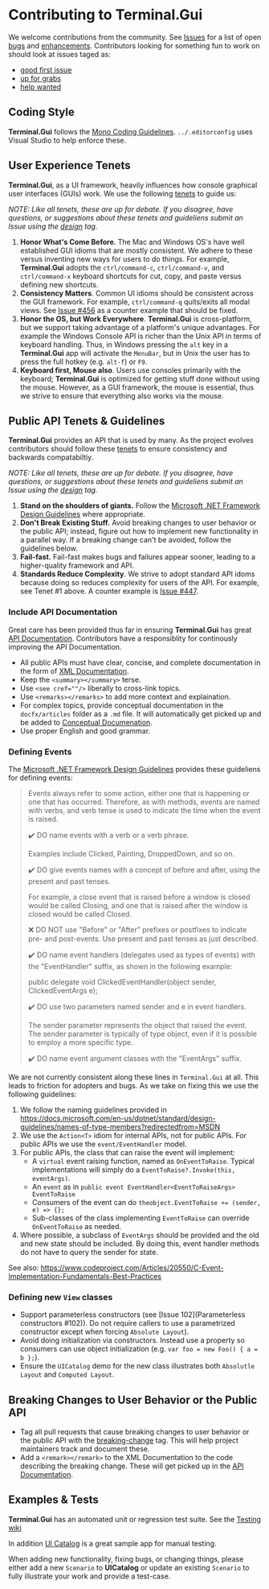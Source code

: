 # Contributing to Terminal.Gui

We welcome contributions from the community. See [Issues](https://github.com/migueldeicaza/gui.cs/issues) for a list of open [bugs](https://github.com/migueldeicaza/gui.cs/issues?q=is%3Aopen+is%3Aissue+label%3Abug) and [enhancements](https://github.com/migueldeicaza/gui.cs/issues?q=is%3Aopen+is%3Aissue+label%3Aenhancement). Contributors looking for something fun to work on should look at issues taged as:

- [good first issue](https://github.com/migueldeicaza/gui.cs/issues?q=is%3Aopen+is%3Aissue+label%3A%22good+first+issue%22)
- [up for grabs](https://github.com/migueldeicaza/gui.cs/issues?q=is%3Aopen+is%3Aissue+label%3Aup-for-grabs)
- [help wanted](https://github.com/migueldeicaza/gui.cs/issues?q=is%3Aopen+is%3Aissue+label%3Aup-for-grabs)

## Coding Style

**Terminal.Gui** follows the [Mono Coding Guidelines](https://www.mono-project.com/community/contributing/coding-guidelines/). `../.editorconfig` uses Visual Studio to help enforce these.

## User Experience Tenets

**Terminal.Gui**, as a UI framework, heavily influences how console graphical user interfaces (GUIs) work. We use the following [tenets](https://ceklog.kindel.com/2020/02/10/tenets/) to guide us:

*NOTE: Like all tenets, these are up for debate. If you disagree, have questions, or suggestions about these tenets and guideliens submit an Issue using the [design](https://github.com/migueldeicaza/gui.cs/issues?q=is%3Aopen+is%3Aissue+label%3Adesign) tag.*

1. **Honor What's Come Before**. The Mac and Windows OS's have well established GUI idioms that are mostly consistent. We adhere to these versus inventing new ways for users to do things. For example, **Terminal.Gui** adopts the `ctrl/command-c`, `ctrl/command-v`, and `ctrl/command-x` keyboard shortcuts for cut, copy, and paste versus defining new shortcuts.
2. **Consistency Matters**. Common UI idioms should be consistent across the GUI framework. For example, `ctrl/command-q` quits/exits all modal views. See [Issue #456](https://github.com/migueldeicaza/gui.cs/issues/456) as a counter example that should be fixed.
3. **Honor the OS, but Work Everywhere**. **Terminal.Gui** is cross-platform, but we support taking advantage of a platform's unique advantages. For example the Windows Console API is richer than the Unix API in terms of keyboard handling. Thus, in Windows pressing the `alt` key in a **Terminal.Gui** app will activate the `MenuBar`, but in Unix the user has to press the full hotkey (e.g. `alt-f`) or `F9`. 
4. **Keyboard first, Mouse also**. Users use consoles primarily with the keyboard; **Terminal.Gui** is optimized for getting stuff done without using the mouse. However, as a GUI framework, the mouse is essential, thus we strive to ensure that everything also works via the mouse.

## Public API Tenets & Guidelines

**Terminal.Gui** provides an API that is used by many. As the project evolves contributors should follow these [tenets](https://ceklog.kindel.com/2020/02/10/tenets/) to ensure consistency and backwards compatabiltiy.

*NOTE: Like all tenets, these are up for debate. If you disagree, have questions, or suggestions about these tenets and guideliens submit an Issue using the [design](https://github.com/migueldeicaza/gui.cs/issues?q=is%3Aopen+is%3Aissue+label%3Adesign) tag.*

1. **Stand on the shoulders of giants.** Follow the [Microsoft .NET Framework Design Guidelines](https://docs.microsoft.com/en-us/dotnet/standard/design-guidelines/) where appropriate. 
2. **Don't Break Existing Stuff.** Avoid breaking changes to user behavior or the public API; instead, figure out how to implement new functionality in a parallel way. If a breaking change can't be avoided, follow the guidelines below.
3. **Fail-fast.** Fail-fast makes bugs and failures appear sooner, leading to a higher-quality framework and API.
4. **Standards Reduce Complexity**. We strive to adopt standard API idoms because doing so reduces complexity for users of the API. For example, see Tenet #1 above. A counter example is [Issue #447](https://github.com/migueldeicaza/gui.cs/issues/447).

### Include API Documentation

Great care has been provided thus far in ensuring **Terminal.Gui** has great [API Documentation](https://migueldeicaza.github.io/gui.cs/api/Terminal.Gui/Terminal.Gui.html). Contributors have a responsiblity for continously improving the API Documentation.

- All public APIs must have clear, concise, and complete documentation in the form of [XML Documentation](https://docs.microsoft.com/en-us/dotnet/csharp/programming-guide/xmldoc/).
- Keep the `<summary></summary>` terse.
- Use `<see cref=""/>` liberally to cross-link topics.
- Use `<remarks></remarks>` to add more context and explaination.
- For complex topics, provide conceptual documentation in the `docfx/articles` folder as a `.md` file. It will automatically get picked up and be added to [Conceptual Documenation](https://migueldeicaza.github.io/gui.cs/articles/index.html).
- Use proper English and good grammar.

### Defining Events

The [Microsoft .NET Framework Design Guidelines](https://docs.microsoft.com/en-us/dotnet/standard/design-guidelines/) provides these guideliens for defining events:

> Events always refer to some action, either one that is happening or one that has occurred. Therefore, as with methods, events are named with verbs, and verb tense is used to indicate the time when the event is raised.
>
> ✔️ DO name events with a verb or a verb phrase.
> 
> Examples include Clicked, Painting, DroppedDown, and so on.
> 
> ✔️ DO give events names with a concept of before and after, using the present and past tenses.
> 
> For example, a close event that is raised before a window is closed would be called Closing, and one that is raised after the window is closed would be called Closed.
> 
> ❌ DO NOT use "Before" or "After" prefixes or postfixes to indicate pre- and post-events. Use present and past tenses as just described.
> 
> ✔️ DO name event handlers (delegates used as types of events) with the "EventHandler" suffix, as shown in the following example:
> 
> public delegate void ClickedEventHandler(object sender, ClickedEventArgs e);
> 
> ✔️ DO use two parameters named sender and e in event handlers.
> 
> The sender parameter represents the object that raised the event. The sender parameter is typically of type object, even if it is possible to employ a more specific type.
> 
> ✔️ DO name event argument classes with the "EventArgs" suffix.

We are not currently consistent along these lines in `Terminal.Gui` at all. This leads to friction for adopters and bugs. As we take on fixing this we use the following guidelines:

1. We follow the naming guidelines provided in https://docs.microsoft.com/en-us/dotnet/standard/design-guidelines/names-of-type-members?redirectedfrom=MSDN
2. We use the `Action<T>` idiom for internal APIs, not for public APIs. For public APIs we use the `event/EventHandler` model.
3. For public APIs, the class that can raise the event will implement:
   - A `virtual` event raising function, named as `OnEventToRaise`. Typical implementations will simply do a `EventToRaise?.Invoke(this, eventArgs)`.
   - An `event` as in `public event EventHandler<EventToRaiseArgs> EventToRaise`
   - Consumers of the event can do `theobject.EventToRaise += (sender, e) => {};`
   - Sub-classes of the class implementing `EventToRaise` can override `OnEventToRaise` as needed.
4. Where possible, a subclass of `EventArgs` should be provided and the old and new state should be included. By doing this, event handler methods do not have to query the sender for state.

See also: https://www.codeproject.com/Articles/20550/C-Event-Implementation-Fundamentals-Best-Practices

### Defining new `View` classes

- Support parameterless constructors (see [Issue 102](Parameterless constructors #102)). Do not require callers to use a parametrized constructor except when forcing `Absolute Layout`).
- Avoid doing initialization via constructors. Instead use a property so consumers can use object initialization (e.g. `var foo = new Foo() { a = b };`).
- Ensure the `UICatalog` demo for the new class illustrates both `Absolutle Layout` and `Computed Layout`.

## Breaking Changes to User Behavior or the Public API

- Tag all pull requests that cause breaking changes to user behavior or the public API with the [breaking-change](https://github.com/migueldeicaza/gui.cs/issues?q=is%3Aopen+is%3Aissue+label%3Abreaking-change) tag. This will help project maintainers track and document these.
- Add a `<remark></remark>` to the XML Documentation to the code describing the breaking change. These will get picked up in the [API Documentation](https://migueldeicaza.github.io/gui.cs/api/Terminal.Gui/Terminal.Gui.html).

## Examples & Tests

**Terminal.Gui** has an automated unit or regression test suite. See the [Testing wiki](https://github.com/migueldeicaza/gui.cs/wiki/Testing) 

In addition [UI Catalog](https://github.com/migueldeicaza/gui.cs/tree/master/UICatalog) is a great sample app for manual testing.

When adding new functionality, fixing bugs, or changing things, please either add a new `Scenario` to **UICatalog** or update an existing `Scenario` to fully illustrate your work and provide a test-case.
